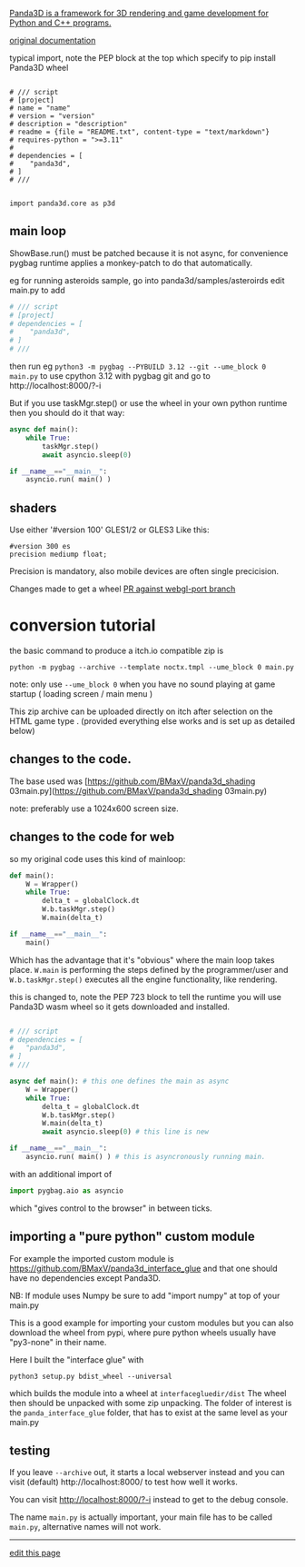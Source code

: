 [Panda3D is a framework for 3D rendering and game development for Python and C++ programs.](https://pypi.org/project/Panda3D/)

[original documentation](https://docs.panda3d.org/1.10/python/index)

typical import, note the PEP block at the top which specify to pip install Panda3D wheel

```

# /// script
# [project]
# name = "name"
# version = "version"
# description = "description"
# readme = {file = "README.txt", content-type = "text/markdown"}
# requires-python = ">=3.11"
#
# dependencies = [
#    "panda3d",
# ]
# ///


import panda3d.core as p3d
```

## main loop
ShowBase.run() must be patched because it is not async, for convenience
pygbag runtime applies a monkey-patch to do that automatically.

eg for running asteroids sample, go into panda3d/samples/asteroirds
edit main.py to add
```py
# /// script
# [project]
# dependencies = [
#    "panda3d",
# ]
# ///
```
then run eg `python3 -m pygbag --PYBUILD 3.12 --git --ume_block 0 main.py` to use cpython 3.12 with pygbag git
and go to http://localhost:8000/?-i



But if you use taskMgr.step() or use the wheel in your own python runtime then you should do it that way:
```python
async def main():
    while True:
        taskMgr.step()
        await asyncio.sleep(0)

if __name__=="__main__":
    asyncio.run( main() )
```

## shaders
Use either '#version 100' GLES1/2 or GLES3 
Like this:
```
#version 300 es
precision mediump float;
```

Precision is mandatory, also mobile devices are often single precicision.

Changes made to get a wheel [PR against webgl-port branch](https://github.com/pmp-p/panda3d/pull/4)



# conversion tutorial

the basic command to produce a itch.io compatible zip is

```
python -m pygbag --archive --template noctx.tmpl --ume_block 0 main.py
```

note: only use `--ume_block 0` when you have no sound playing at game startup ( loading screen / main menu )

This zip archive can be uploaded directly on itch after selection on the HTML game type . (provided everything else works and is set up as detailed below)

## changes to the code.

The base used was [https://github.com/BMaxV/panda3d_shading 03main.py](https://github.com/BMaxV/panda3d_shading 03main.py)

note: preferably use a 1024x600 screen size.

## changes to the code for web

so my original code uses this kind of mainloop:

```python
def main():
    W = Wrapper()
    while True:
        delta_t = globalClock.dt
        W.b.taskMgr.step()
        W.main(delta_t)

if __name__=="__main__":
    main()
```

Which has the advantage that it's "obvious" where the main loop takes place. `W.main` is performing the steps defined by the programmer/user and `W.b.taskMgr.step()` executes all the engine functionality, like rendering.

this is changed to, note the PEP 723 block to tell the runtime you will use Panda3D wasm wheel so it gets downloaded
and installed.

```python

# /// script
# dependencies = [
#   "panda3d",
# ]
# ///

async def main(): # this one defines the main as async
    W = Wrapper()
    while True:
        delta_t = globalClock.dt
        W.b.taskMgr.step()
        W.main(delta_t)
        await asyncio.sleep(0) # this line is new

if __name__=="__main__":
    asyncio.run( main() ) # this is asyncronously running main.
```

with an additional import of

```python
import pygbag.aio as asyncio
```

which "gives control to the browser" in between ticks.

## importing a "pure python" custom module

For example the imported custom module is https://github.com/BMaxV/panda3d_interface_glue and that one should have no dependencies except Panda3D.

NB: If module uses Numpy be sure to add "import numpy" at top of your main.py

This is a good example for importing your custom modules but you can also download the wheel from pypi, where pure python wheels usually have "py3-none" in their name.

Here I built the "interface glue" with

```
python3 setup.py bdist_wheel --universal
```

which builds the module into a wheel at `interfacegluedir/dist` The wheel then should be unpacked with some zip unpacking. The folder of interest is the `panda_interface_glue` folder, that has to exist at the same level as your main.py



## testing

If you leave `--archive` out, it starts a local webserver instead and you can visit (default) http://localhost:8000/ to test how well it works.

You can visit [http://localhost:8000/?-i](http://localhost:8000/?-i) instead to get to the debug console.

The name `main.py` is actually important, your main file has to be called `main.py`, alternative names will not work.

_________


[edit this page](https://github.com/pygame-web/pygame-web.github.io/edit/main/wiki/pkg/panda3d/README.md)
